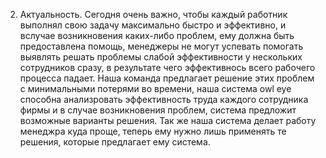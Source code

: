 2. Актуальность.
  Сегодня очень важно, чтобы каждый работник выполнял свою задачу максимально быстро и эффективно, и вслучае возникновения каких-либо проблем, ему должна быть предоставлена помощь, менеджеры не могут успевать помогать выявлять решать проблемы слабой эффективности 
у нескольких сотрудников сразу, в результате чего эффективнось всего рабочего процесса падает. 
Наша команда предлагает решение этих проблем с минимальными потерями во времени, 
наша система owl eye способна анализровать эффективность труда каждого сотрудника фирмы и в случае возникновения проблем, 
система предложит возможные варианты решения. Так же наша система делает работу менеджра куда проще, 
теперь ему нужно лишь применять те решения, которые предлагает ему система.
